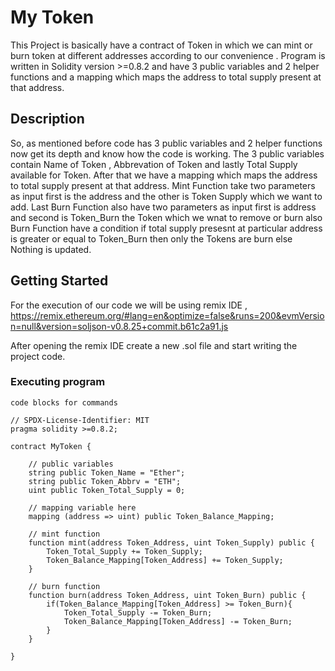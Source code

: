 # My Token
This Project is basically have a contract of Token in which we can mint or burn token at different addresses according to our convenience . Program is written in Solidity version >=0.8.2 and have 3 public variables and 2 helper functions and a mapping  which maps the address to total supply present at that address.

## Description
So, as mentioned before code has 3 public variables and 2 helper functions now get its depth and know how the code is working.
The 3 public variables contain Name of Token , Abbrevation of Token and lastly Total Supply available for Token. After that we have a mapping  which maps the address to total supply present at that address. Mint Function take two parameters as input first is the address and the other is Token Supply which we want to add. Last Burn Function also have two parameters as input first is address and second is Token_Burn the Token which we wnat to remove or burn also Burn Function have a condition if total supply presesnt at particular address is greater or equal to Token_Burn then only the Tokens are burn else Nothing is updated.

## Getting Started

For the execution of our code we will be using remix IDE , https://remix.ethereum.org/#lang=en&optimize=false&runs=200&evmVersion=null&version=soljson-v0.8.25+commit.b61c2a91.js

After opening the remix IDE create a new .sol file and start writing the project code.

### Executing program

```
code blocks for commands

// SPDX-License-Identifier: MIT
pragma solidity >=0.8.2;

contract MyToken {

    // public variables
    string public Token_Name = "Ether";
    string public Token_Abbrv = "ETH";
    uint public Token_Total_Supply = 0;

    // mapping variable here
    mapping (address => uint) public Token_Balance_Mapping;

    // mint function
    function mint(address Token_Address, uint Token_Supply) public {
        Token_Total_Supply += Token_Supply;
        Token_Balance_Mapping[Token_Address] += Token_Supply;
    }

    // burn function
    function burn(address Token_Address, uint Token_Burn) public {
        if(Token_Balance_Mapping[Token_Address] >= Token_Burn){
            Token_Total_Supply -= Token_Burn;
            Token_Balance_Mapping[Token_Address] -= Token_Burn;
        }
    }

}
```

